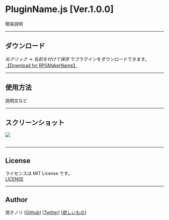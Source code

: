 # PluginName.js [Ver.1.0.0]
簡易説明

---

<!-- ここからURL一覧 -->
[LICENSE]: ./LICENSE
[【Download for RPGMakerName】]: https://raw.githubusercontent.com/Yakinori0424/RPGMakerMVPlugins/master/plugins/PluginName/PluginName.js
<!-- ここまでURL一覧 -->

## ダウンロード
*右クリック → 名前を付けて保存* でプラグインをダウンロードできます。  
[【Download for RPGMakerName】][]

---
## 使用方法
説明文など

---
## スクリーンショット
![](./res/PluginName_01.jpg)<br><br>

---
## License
ライセンスは MIT License です。  
[LICENSE][]

---
## Author
焼きノリ
[[Github](https://github.com/Yakinori0424/RPGMakerMVPlugins)]
[[Twitter](https://twitter.com/Noritake0424)]
[[欲しいもの](https://www.amazon.jp/hz/wishlist/ls/3HAY7QN91DUF2?ref_=wl_share)]
